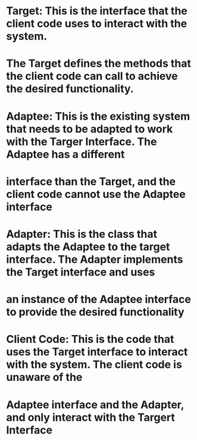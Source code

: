 # Target: This is the interface that the client code uses to interact with the system.
# The Target defines the methods that the client code can call to achieve the desired functionality.

# Adaptee: This is the existing system that needs to be adapted to work with the Targer Interface. The Adaptee has a different
# interface than the Target, and the client code cannot use the Adaptee interface

# Adapter: This is the class that adapts the Adaptee to the target interface. The Adapter implements the Target interface and uses 
# an instance of the Adaptee interface to provide the desired functionality

# Client Code: This is the code that uses the Target interface to interact with the system. The client code is unaware of the 
# Adaptee interface and the Adapter, and only interact with the Targert Interface